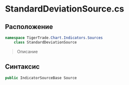 
# StandardDeviationSource.cs
## Расположение
```csharp
namespace TigerTrade.Chart.Indicators.Sources  
    class StandardDeviationSource
```

> Описание

## Синтаксис
```csharp
public IndicatorSourceBase Source
```
